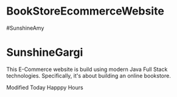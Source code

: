 # BookStoreEcommerceWebsite
#SunshineAmy
# SunshineGargi
 This E-Commerce website is build using modern Java Full Stack technologies. Specifically, it's about building an online bookstore.

 Modified Today
 Happpy Hours

